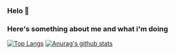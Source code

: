 ### Helo 👋
### Here's something about me and what i'm doing

[![Top Langs](https://github-readme-stats.vercel.app/api/top-langs/?username=CaoGiaHieu-dev&hide=Assembly)](https://github.com/anuraghazra/github-readme-stats)
[![Anurag's github stats](https://github-readme-stats.vercel.app/api?username=CaoGiaHieu-dev)](https://github.com/anuraghazra/github-readme-stats)
<!--
**CaoGiaHieu-dev/CaoGiaHieu-dev** is a ✨ _special_ ✨ repository because its `README.md` (this file) appears on your GitHub profile.

About me :

- 🔭 I’m currently working on ...
- 🌱 I’m currently learning ...
- 👯 I’m looking to collaborate on ...
- 🤔 I’m looking for help with ...
- 💬 Ask me about ...
- 📫 How to reach me: ...
- 😄 Pronouns: ...
- ⚡ Fun fact: ...
-->

